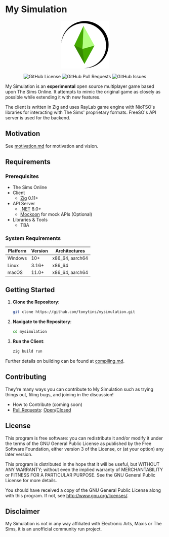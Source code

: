 # My Simulation

<p align="center">
<img title="" src="resources/logo.png" width="150" alt=""">
</p>
<p align="center">
<img alt="GitHub License" src="https://img.shields.io/github/license/tonytins/mysimulation"> <img alt="GitHub Pull Requests" src="https://img.shields.io/github/issues-pr/tonytins/mysimulation"> <img alt="GitHub Issues" src="https://img.shields.io/github/issues/tonytins/mysimulation">


</p>

My Simulation is an **experimental** open source multiplayer game based upon The Sims Online. It attempts to mimic the original game as closely as possible while extending it with new features.

The client is written in Zig and uses RayLab game engine with NioTSO's libraries for interacting with The Sims' proprietary formats. FreeSO's API server is used for the backend.

## Motivation

See [motivation.md](./docs/motivation.md) for motivation and vision.

## Requirements

### Prerequisites

- The Sims Online
- Client
  - [Zig](https://ziglang.org/) 0.11+
- API Server
  - [.NET](https://dotnet.microsoft.com/en-us/) 8.0+
  - [Mockoon](https://mockoon.com/) for mock APIs (Optional)
- Libraries & Tools
  - TBA

### System Requirements

| Platform | Version | Architectures   |
| -------- | ------- | --------------- |
| Windows  | 10+     | x86_64, aarch64 |
| Linux    | 3.16+   | x86_64          |
| macOS    | 11.0+   | x86_64, aarch64 |

## Getting Started

1. **Clone the Repository**:

   ```bash
   git clone https://github.com/tonytins/mysimulation.git
   ```

2. **Navigate to the Repository**:

   ```bash
   cd mysimulation
   ```

3. **Run the Client**:

   ```bash
   zig build run
   ```

Further details on building can be found at [compiling.md](./docs/compiling.md).

## Contributing

They're many ways you can contribute to My Simulation such as trying things out, filing bugs, and joining in the discussion!

- How to Contribute (coming soon)
- [Pull Requests]([https://github.com/tonytins/mysimulatione/pulls](https://github.com/tonytins/mysimulation/pulls)): [Open](https://github.com/tonytins/mysimulation/pulls)/[Closed](https://github.com/tonytins/mysimulation/pulls?q=is%3Apr+is%3Aclosed)

## License

This program is free software: you can redistribute it and/or modify
it under the terms of the GNU General Public License as published by
the Free Software Foundation, either version 3 of the License, or
(at your option) any later version.

This program is distributed in the hope that it will be useful,
but WITHOUT ANY WARRANTY; without even the implied warranty of
MERCHANTABILITY or FITNESS FOR A PARTICULAR PURPOSE.  See the
GNU General Public License for more details.

You should have received a copy of the GNU General Public License
along with this program.  If not, see <http://www.gnu.org/licenses/>.

## Disclaimer

My Simulation is not in any way affiliated with Electronic Arts, Maxis or The Sims, it is an unofficial community run project.
